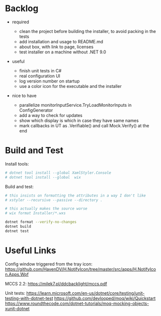 Backlog
=======

- required
   - clean the project before building the installer, to avoid packing in the tests
   - add installation and usage to README.md
   - about box, with link to page, licenses
   - test installer on a machine without .NET 9.0

- useful
   - finish unit tests in C#
   - real configuration UI
   - log version number on startup
   - use a color icon for the executable and the installer

- nice to have
   - parallelize monitorInputService.TryLoadMonitorInputs in ConfigGenerator
   - add a way to check for updates
   - show which display is which in case they have same names
   - mark callbacks in UT as .Verifiable() and call Mock.Verify() at the end

Build and Test
==============

Install tools:
```sh
# dotnet tool install --global XamlStyler.Console
# dotnet tool install --global  wix
```

Build and test:
```sh
# this insists on formatting the attributes in a way I don't like
# xstyler --recursive --passive --directory .

# this actually makes the source worse
# wix format Installer/*.wxs

dotnet format --verify-no-changes
dotnet build
dotnet test
```

Useful Links
============

Config window triggered from the tray icon:
https://github.com/HavenDV/H.NotifyIcon/tree/master/src/apps/H.NotifyIcon.Apps.Wpf

MCCS 2.2:
https://milek7.pl/ddcbacklight/mccs.pdf

Unit tests:
https://learn.microsoft.com/en-us/dotnet/core/testing/unit-testing-with-dotnet-test
https://github.com/devlooped/moq/wiki/Quickstart
https://www.roundthecode.com/dotnet-tutorials/moq-mocking-objects-xunit-dotnet
